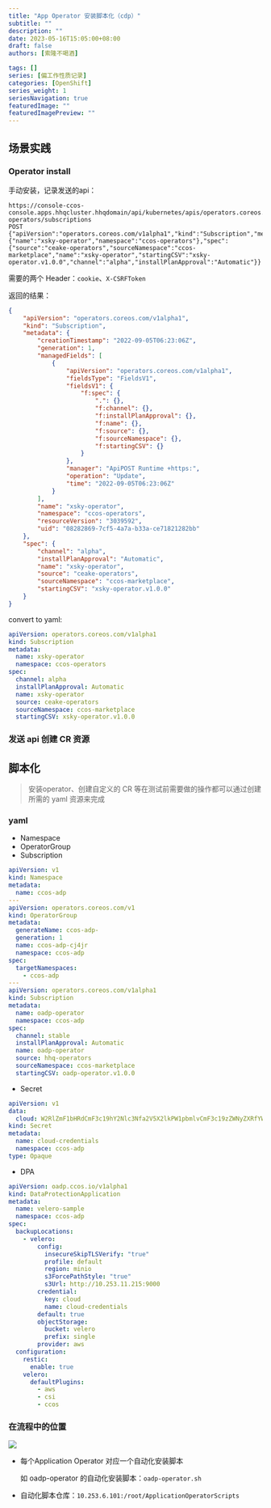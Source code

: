 ```yaml
---
title: "App Operator 安装脚本化（cdp）"
subtitle: ""
description: ""
date: 2023-05-16T15:05:00+08:00
draft: false
authors: [索隆不喝酒]

tags: []
series: [偏工作性质记录]
categories: [OpenShift]
series_weight: 1
seriesNavigation: true
featuredImage: ""
featuredImagePreview: ""
---
```

<!--more-->

## 场景实践

### Operator install

手动安装，记录发送的api：

```
https://console-ccos-console.apps.hhqcluster.hhqdomain/api/kubernetes/apis/operators.coreos.com/v1alpha1/namespaces/ccos-operators/subscriptions
POST
{"apiVersion":"operators.coreos.com/v1alpha1","kind":"Subscription","metadata":{"name":"xsky-operator","namespace":"ccos-operators"},"spec":{"source":"ceake-operators","sourceNamespace":"ccos-marketplace","name":"xsky-operator","startingCSV":"xsky-operator.v1.0.0","channel":"alpha","installPlanApproval":"Automatic"}}
```

需要的两个 Header：`cookie`、`X-CSRFToken`

返回的结果：

```json
{
	"apiVersion": "operators.coreos.com/v1alpha1",
	"kind": "Subscription",
	"metadata": {
		"creationTimestamp": "2022-09-05T06:23:06Z",
		"generation": 1,
		"managedFields": [
			{
				"apiVersion": "operators.coreos.com/v1alpha1",
				"fieldsType": "FieldsV1",
				"fieldsV1": {
					"f:spec": {
						".": {},
						"f:channel": {},
						"f:installPlanApproval": {},
						"f:name": {},
						"f:source": {},
						"f:sourceNamespace": {},
						"f:startingCSV": {}
					}
				},
				"manager": "ApiPOST Runtime +https:",
				"operation": "Update",
				"time": "2022-09-05T06:23:06Z"
			}
		],
		"name": "xsky-operator",
		"namespace": "ccos-operators",
		"resourceVersion": "3039592",
		"uid": "08282869-7cf5-4a7a-b33a-ce71821282bb"
	},
	"spec": {
		"channel": "alpha",
		"installPlanApproval": "Automatic",
		"name": "xsky-operator",
		"source": "ceake-operators",
		"sourceNamespace": "ccos-marketplace",
		"startingCSV": "xsky-operator.v1.0.0"
	}
}
```

convert to yaml:

```yaml
apiVersion: operators.coreos.com/v1alpha1
kind: Subscription
metadata:
  name: xsky-operator
  namespace: ccos-operators
spec:
  channel: alpha
  installPlanApproval: Automatic
  name: xsky-operator
  source: ceake-operators
  sourceNamespace: ccos-marketplace
  startingCSV: xsky-operator.v1.0.0

```

### 发送 api 创建 CR 资源



## 脚本化

> 安装operator、创建自定义的 CR 等在测试前需要做的操作都可以通过创建所需的 yaml 资源来完成

### yaml

- Namespace
- OperatorGroup
- Subscription

```yaml
apiVersion: v1
kind: Namespace
metadata:
  name: ccos-adp
---
apiVersion: operators.coreos.com/v1
kind: OperatorGroup
metadata:
  generateName: ccos-adp-
  generation: 1
  name: ccos-adp-cj4jr
  namespace: ccos-adp
spec:
  targetNamespaces:
    - ccos-adp
---
apiVersion: operators.coreos.com/v1alpha1
kind: Subscription
metadata:
  name: oadp-operator
  namespace: ccos-adp
spec:
  channel: stable
  installPlanApproval: Automatic
  name: oadp-operator
  source: hhq-operators
  sourceNamespace: ccos-marketplace
  startingCSV: oadp-operator.v1.0.0
```

- Secret

```yaml
apiVersion: v1
data:
  cloud: W2RlZmF1bHRdCmF3c19hY2Nlc3Nfa2V5X2lkPW1pbmlvCmF3c19zZWNyZXRfYWNjZXNzX2tleT1taW5pbzEyMw==
kind: Secret
metadata:
  name: cloud-credentials
  namespace: ccos-adp
type: Opaque
```

- DPA

```yaml
apiVersion: oadp.ccos.io/v1alpha1
kind: DataProtectionApplication
metadata:
  name: velero-sample
  namespace: ccos-adp
spec:
  backupLocations:
    - velero:
        config:
          insecureSkipTLSVerify: "true"
          profile: default
          region: minio
          s3ForcePathStyle: "true"
          s3Url: http://10.253.11.215:9000
        credential:
          key: cloud
          name: cloud-credentials
        default: true
        objectStorage:
          bucket: velero
          prefix: single
        provider: aws
  configuration:
    restic:
      enable: true
    velero:
      defaultPlugins:
        - aws
        - csi
        - ccos
```

### 在流程中的位置

![](images/posts/image-20220905151959933.png)


- 每个Application Operator 对应一个自动化安装脚本

  如 oadp-operator 的自动化安装脚本：`oadp-operator.sh`

- 自动化脚本仓库：`10.253.6.101:/root/ApplicationOperatorScripts`
